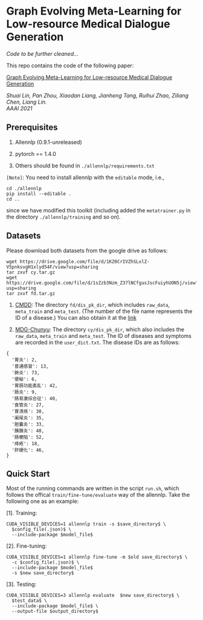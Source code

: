 # Graph Evolving Meta-Learning for Low-resource Medical Dialogue Generation

*Code to be further cleaned...*

This repo contains the code of the following paper:

[Graph Evolving Meta-Learning for Low-resource Medical Dialogue Generation](https://arxiv.org/abs/2012.11988)

*Shuai Lin, Pan Zhou, Xiaodan Liang, Jianheng Tang, Ruihui Zhao, Ziliang Chen, Liang Lin.*    
*AAAI 2021*  

## Prerequisites

1. Allennlp (0.9.1-unreleased) 

2. pytorch == 1.4.0

3. Others should be found in ```./allennlp/requirements.txt```

```[Note]```: You need to install allennlp with the ```editable``` mode, i.e.,
```
cd ./allennlp
pip install --editable .
cd ..
```
since we have modified this toolkit (including added the ```metatrainer.py``` 
in the directory ```./allennlp/training``` and so on).

## Datasets

Please download both datasets from the google drive as follows:
```
wget https://drive.google.com/file/d/1KZ0CrIVZhSLxlZ-V5pnksvgH1xlyd54F/view?usp=sharing
tar zxvf cy.tar.gz
wget https://drive.google.com/file/d/1sZzb3Nzm_Z37lNCfgusJscFuiyhUON5j/view?usp=sharing
tar zxvf fd.tar.gz
```

1. [CMDD](https://drive.google.com/file/d/1sZzb3Nzm_Z37lNCfgusJscFuiyhUON5j/view?usp=sharing): The directory ```fd/dis_pk_dir```, which includes ```raw_data```, ```meta_train``` and ```meta_test```. (The number of the file name represents the ID of a
  disease.) You can also obtain it at the [link](https://drive.google.com/file/d/1sZzb3Nzm_Z37lNCfgusJscFuiyhUON5j/view?usp=sharing)
  
2. [MDG-Chunyu](https://drive.google.com/file/d/1KZ0CrIVZhSLxlZ-V5pnksvgH1xlyd54F/view?usp=sharing): The directory ```cy/dis_pk_dir```, which also includes the ```raw_data```, ```meta_train``` and ```meta_test```. The ID of diseases and symptoms are recorded in the `user_dict.txt`. The disease IDs are as follows:
 ```
 {
   '胃炎': 2,
   '普通感冒': 13,
   '肺炎': 73,
   '便秘': 6,
   '胃肠功能紊乱': 42,
   '肠炎': 9,
   '肠易激综合征': 40,
   '食管炎': 27,
   '胃溃疡': 30,
   '阑尾炎': 35,
   '胆囊炎': 33,
   '胰腺炎': 48,
   '肠梗阻': 52,
   '痔疮': 18,
   '肝硬化': 46,
 }
 ```
 
 
## Quick Start

Most of the running commands are written in the script `run.sh`, which
follows the offical `train/fine-tune/evaluate` way of the allennlp. Take the
following one as an example:

[1]. Training:
```
CUDA_VISIBLE_DEVICES=1 allennlp train -s $save_directory$ \
  $config_file(.json)$ \
  --include-package $model_file$
```

[2]. Fine-tuning:
```
CUDA_VISIBLE_DEVICES=1 allennlp fine-tune -m $old save_directory$ \
  -c $config_file(.json)$ \
  --include-package $model_file$
  -s $new save_directory$
```  

[3]. Testing:
```
CUDA_VISIBLE_DEVICES=3 allennlp evaluate  $new save_directory$ \
  $test_data$ \
  --include-package $model_file$ \
  --output-file $output_directory$
```


